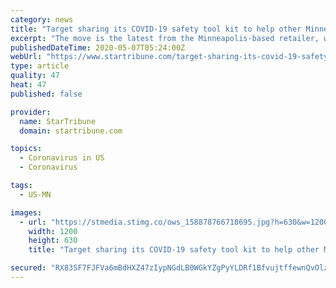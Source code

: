 ```yaml
---
category: news
title: "Target sharing its COVID-19 safety tool kit to help other Minnesota businesses open up"
excerpt: "The move is the latest from the Minneapolis-based retailer, which also has more than 10,000 preorders for infrared thermometers Target is offering at cost."
publishedDateTime: 2020-05-07T05:24:00Z
webUrl: "https://www.startribune.com/target-sharing-its-covid-19-safety-toolkit-its-latest-step-to-help-minnesota-businesses/570243762/"
type: article
quality: 47
heat: 47
published: false

provider:
  name: StarTribune
  domain: startribune.com

topics:
  - Coronavirus in US
  - Coronavirus

tags:
  - US-MN

images:
  - url: "https://stmedia.stimg.co/ows_158878766718695.jpg?h=630&w=1200&fit=crop&bg=999&crop=faces"
    width: 1200
    height: 630
    title: "Target sharing its COVID-19 safety tool kit to help other Minnesota businesses open up"

secured: "RX83SF7FJFVa6mBdHXZ47zIypNGdLB0WGkYZgPyYLDRf1BfvujtffewnQvOlziPAVKqfnooNQUGj+YD5RXH2gf8zyIygk5epQXAn41K9NMJUWZmxc00wIegscO5MFt2m2OjeXHzTDRgpt3bx524Ku5ZcDkQ41/9qQRKb2f4TJkuX2E6M1Qr7i8KS4EBGqWxNM8U3g/t0CJShVMnVtZZGy9G6ZnsLlaltUrkEJ8RZVusEbvdceRtb2PY9DMrwYzllNilrOnu2Zk3zCtfHWex/zp9y9SXo/N2u2T+jctJKUt3PNZiXqqsiF3kZ++H2jgopws0Ro/eTMPiEvFhCI0SHQT4VoR5SWw1DMXvCwYul0/VpDHdoIejwZizIE0NBSOaEWypJl6dghJ5eFcKZvDKIyhO4Qpa3T6faD8/lBvJXC0cKB9SV06wH56KRiJu1Y9CvpDrX9rzLaZAg0U3ZHBgxdfD/UWD0+Dd/l8hcn/jetN0=;8kx0EQNo14mjgTD1Xy4wKg=="
---
```


